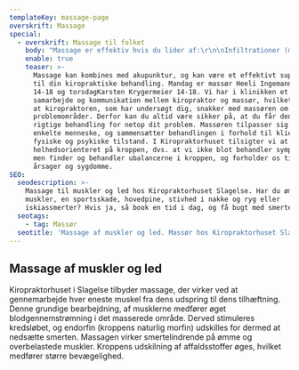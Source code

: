 ```yaml
---
templateKey: massage-page
overskrift: Massage
special:
  - overskrift: Massage til folket
    body: "Massage er effektiv hvis du lider af:\r\n\nInfiltrationer (myoser)\r\n\nUbalance i led og muskler\r\n\nStivhed i nakke og ryg, skulder/arm, ryg – og lændesmerter\r\n\nHovedpine og migræne\r\n\nSymptomer afledt af dårlige arbejdsstillinger, statisk arbejde m.m.\r\n\nSportsskader\r\n\nIskiassmerter\r\n\nTrætte og ømme muskler"
    enable: true
    teaser: >-
      Massage kan kombines med akupunktur, og kan være et effektivt supplement
      til din kiropraktiske behandling. Mandag er massør Heeli Ingemann fra
      14-18 og torsdagKarsten Krygermeier 14-18. Vi har i klinikken et godt
      samarbejde og kommunikation mellem kiropraktor og massør, hvilket betyder,
      at kiropraktoren, som har undersøgt dig, snakker med massøren om dine
      problemområder. Derfor kan du altid være sikker på, at du får den helt
      rigtige behandling for netop dit problem. Massøren tilpasser sig det
      enkelte menneske, og sammensætter behandlingen i forhold til klientens
      fysiske og psykiske tilstand. I Kiropraktorhuset tilsigter vi at kigge
      helhedsorienteret på kroppen, dvs. at vi ikke blot behandler symptomatisk,
      men finder og behandler ubalancerne i kroppen, og forholder os til evt.
      årsager og sygdomme.
SEO:
  seodescription: >-
    Massage til muskler og led hos Kiropraktorhuset Slagelse. Har du ømme
    muskler, en sportsskade, hovedpine, stivhed i nakke og ryg eller
    iskiassmerter? Hvis ja, så book en tid i dag, og få bugt med smerterne. 
  seotags:
    - tag: Massør
  seotitle: 'Massage af muskler og led. Massør hos Kiropraktorhuset Slagelse. '
---
```

## Massage af muskler og led 

Kiropraktorhuset i Slagelse tilbyder massage, der virker ved at gennemarbejde hver eneste muskel fra dens udspring til dens tilhæftning. Denne grundige bearbejdning, af musklerne medfører øget blodgennemstrømning i det masserede område. Derved stimuleres kredsløbet, og endorfin (kroppens naturlig morfin) udskilles for dermed at nedsætte smerten. Massagen virker smertelindrende på ømme og overbelastede muskler. Kroppens udskilning af affaldsstoffer øges, hvilket medfører større bevægelighed.
